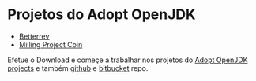 # Projetos do Adopt OpenJDK

* [Betterrev](adoptopenjdk_projects_betterrev.md)
* [Milling Project Coin](milling_project_coin.md)

Efetue o Download e começe a trabalhar nos projetos do [Adopt OpenJDK projects](https://java.net/projects/adoptopenjdk/pages/AdoptOpenJDK#What_do_we_work_on_for_OpenJDK?) e também [github](https://github.com/AdoptOpenJDK/) e [bitbucket](https://bitbucket.org/adoptopenjdk/) repo.